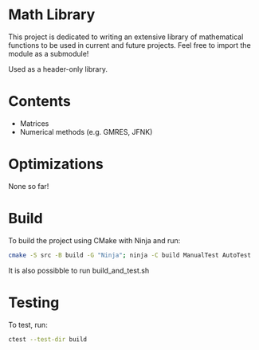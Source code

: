 # Math Library
This project is dedicated to writing an extensive library of mathematical functions to be used in current and future projects.
Feel free to import the module as a submodule!

Used as a header-only library.

# Contents
- Matrices
- Numerical methods (e.g. GMRES, JFNK)

# Optimizations
None so far!

# Build
To build the project using CMake with Ninja and run: 
```bash
cmake -S src -B build -G "Ninja"; ninja -C build ManualTest AutoTest
```
It is also possibble to run build_and_test.sh

# Testing
To test, run:
```bash
ctest --test-dir build
```